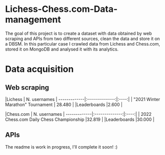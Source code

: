 # Lichess-Chess.com-Data-management

The goal of this project is to create a dataset with data obtained by web scraping and APIs from two different sources, clean the data and store it on a DBSM. 
In this particular case I crawled data from Lichess and Chess.com, stored it on MongoDB and analysed it with its analytics. 

# Data acquisition
## Web scraping
|Lichess    | N. usernames |
-------------|:--------------:|:----:|
| "2021 Winter Marathon" Tournament     | 28.480            |
|Leaderboards    |2.600           |

|Chess.com     | N. usernames |
-------------|:--------------:|:----:|
| 2022 Chess.com Daily Chess Championship     |32.819             |
|Leaderboards    |30.000           |


## APIs






The readme is work in progress, I'll complete it soon! :)
